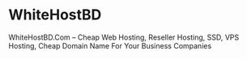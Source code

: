 # WhiteHostBD
WhiteHostBD.Com – Cheap Web Hosting, Reseller Hosting, SSD, VPS Hosting, Cheap Domain Name For Your Business Companies
